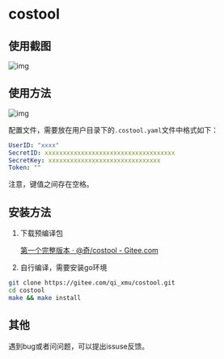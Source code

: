 # costool

## 使用截图

![img](https://secure2.wostatic.cn/static/xzPbQqStobNeVy5cYGJSJx/image%20(3).png?auth_key=1651511139-9cRGb54AzD5vvk72TaeXhg-0-0734dee7aaaea205b59c7a56b6035f42)

## 使用方法

![img](https://secure2.wostatic.cn/static/c2hLcTwWXN5SB7HYQwvYcu/costool.png?auth_key=1651510736-deRfVk1bRfdYnDfsfFFs5G-0-4d3ff2392293907b0f0491163d0657b3) 

配置文件，需要放在用户目录下的`.costool.yaml`文件中格式如下：

```yaml
UserID: "xxxx"
SecretID: xxxxxxxxxxxxxxxxxxxxxxxxxxxxxxxxxxxx
SecretKey: xxxxxxxxxxxxxxxxxxxxxxxxxxxxxxx
Token: ""
```

注意，键值之间存在空格。

## 安装方法

1. 下载预编译包

   [第一个完整版本 · @奇/costool - Gitee.com](https://gitee.com/qi_xmu/costool/releases/v1.0) 

2. 自行编译，需要安装go环境

  ```bash
  git clone https://gitee.com/qi_xmu/costool.git
  cd costool
  make && make install
  ```

## 其他

遇到bug或者问问题，可以提出issuse反馈。
